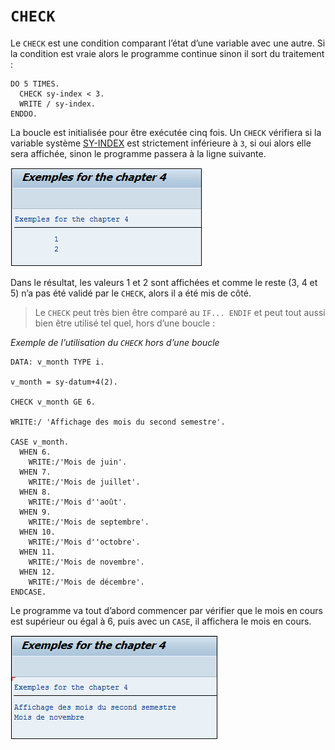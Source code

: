 # **`CHECK`**

Le `CHECK` est une condition comparant l’état d’une variable avec une autre. Si la condition est vraie alors le programme continue sinon il sort du traitement :

```JS
DO 5 TIMES.
  CHECK sy-index < 3.
  WRITE / sy-index.
ENDDO.
```

La boucle est initialisée pour être exécutée cinq fois. Un `CHECK` vérifiera si la variable système [SY-INDEX](../99_Help/02_SY-SYSTEM.md) est strictement inférieure à `3`, si oui alors elle sera affichée, sinon le programme passera à la ligne suivante.

![](../99%20-%20Ressources/03_Boucles%20-%2003%20-%2001.png)

Dans le résultat, les valeurs 1 et 2 sont affichées et comme le reste (3, 4 et 5) n’a pas été validé par le `CHECK`, alors il a été mis de côté.

> Le `CHECK` peut très bien être comparé au `IF... ENDIF` et peut tout aussi bien être utilisé tel quel, hors d’une boucle :

_Exemple de l’utilisation du `CHECK` hors d’une boucle_

```JS
DATA: v_month TYPE i.

v_month = sy-datum+4(2).

CHECK v_month GE 6.

WRITE:/ 'Affichage des mois du second semestre'.

CASE v_month.
  WHEN 6.
    WRITE:/'Mois de juin'.
  WHEN 7.
    WRITE:/'Mois de juillet'.
  WHEN 8.
    WRITE:/'Mois d''août'.
  WHEN 9.
    WRITE:/'Mois de septembre'.
  WHEN 10.
    WRITE:/'Mois d''octobre'.
  WHEN 11.
    WRITE:/'Mois de novembre'.
  WHEN 12.
    WRITE:/'Mois de décembre'.
ENDCASE.
```

Le programme va tout d’abord commencer par vérifier que le mois en cours est supérieur ou égal à 6, puis avec un `CASE`, il affichera le mois en cours.

![](../99%20-%20Ressources/03_Boucles%20-%2003%20-%2002.png)
